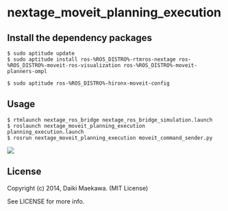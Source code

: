 nextage_moveit_planning_execution
=================================

## Install the dependency packages

```console
$ sudo aptitude update
$ sudo aptitude install ros-%ROS_DISTRO%-rtmros-nextage ros-%ROS_DISTRO%-moveit-ros-visualization ros-%ROS_DISTRO%-moveit-planners-ompl
```

```console
$ sudo aptitude ros-%ROS_DISTRO%-hironx-moveit-config 
```

## Usage

```console
$ rtmlaunch nextage_ros_bridge nextage_ros_bridge_simulation.launch
$ roslaunch nextage_moveit_planning_execution planning_execution.launch
$ rosrun nextage_moveit_planning_execution moveit_command_sender.py
```

![](http://daikimaekawa.github.io/images/moveit/command_sender_plan3.jpg)

## License

Copyright (c) 2014, Daiki Maekawa. (MIT License)

See LICENSE for more info.
